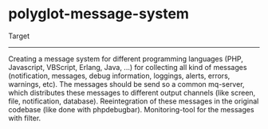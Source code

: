 polyglot-message-system
=======================

Target
______

Creating a message system for different programming languages (PHP, Javascript, VBScript, Erlang, Java, ...) for collecting all kind of messages (notification, messages, debug information, loggings, alerts, errors, warnings, etc).
The messages should be send so a common mq-server, which distributes these messages to different output channels (like screen, file, notification, database).
Reeintegration of these messages in the original codebase (like done with phpdebugbar).
Monitoring-tool for the messages with filter.
